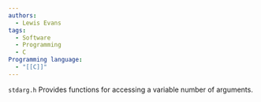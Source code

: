 ```yaml
---
authors:
  - Lewis Evans
tags:
  - Software
  - Programming
  - C
Programming language:
  - "[[C]]"
---
```

`stdarg.h` Provides functions for accessing a variable number of arguments.